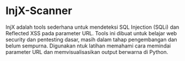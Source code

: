 # InjX-Scanner
InjX adalah tools sederhana untuk mendeteksi SQL Injection (SQLi) dan Reflected XSS pada parameter URL. Tools ini dibuat untuk belajar web security dan pentesting dasar, masih dalam tahap pengembangan dan belum sempurna. Digunakan ntuk latihan memahami cara memindai parameter URL dan memvisualisasikan output berwarna di Python.
